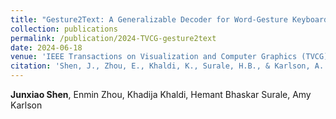 ```yaml
---
title: "Gesture2Text: A Generalizable Decoder for Word-Gesture Keyboards in XR Through Trajectory Coarse Discretization and Pre-training"
collection: publications
permalink: /publication/2024-TVCG-gesture2text
date: 2024-06-18
venue: 'IEEE Transactions on Visualization and Computer Graphics (TVCG) 2024'
citation: 'Shen, J., Zhou, E., Khaldi, K., Surale, H.B., & Karlson, A. (2024, June). Gesture2Text: A Generalizable Decoder for Word-Gesture Keyboards in XR Through Trajectory Coarse Discretization and Pre-training. In IEEE Transactions on Visualization and Computer Graphics.'
---
```

**Junxiao Shen**, Enmin Zhou, Khadija Khaldi, Hemant Bhaskar Surale, Amy Karlson

